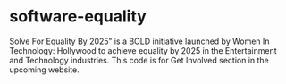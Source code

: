 # software-equality
Solve For Equality By 2025” is a BOLD initiative launched by Women In Technology: Hollywood to achieve equality by 2025 in the Entertainment and Technology industries. 
This code is for Get Involved section in the upcoming website.

